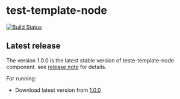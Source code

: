 # test-template-node

[![Build Status](https://travis-ci.org/pafmon/test-template-node.svg?branch=master)](https://travis-ci.org/pafmon/test-template-node)
## Latest release

The version 1.0.0 is the latest stable version of teste-template-node component.
see [release note](https://github.com/pafmon/test-template-node/releases/tag/1.0.0) for details.

For running:

- Download latest version from [1.0.0](https://github.com/pafmon/test-template-node/releases/tag/1.0.0)